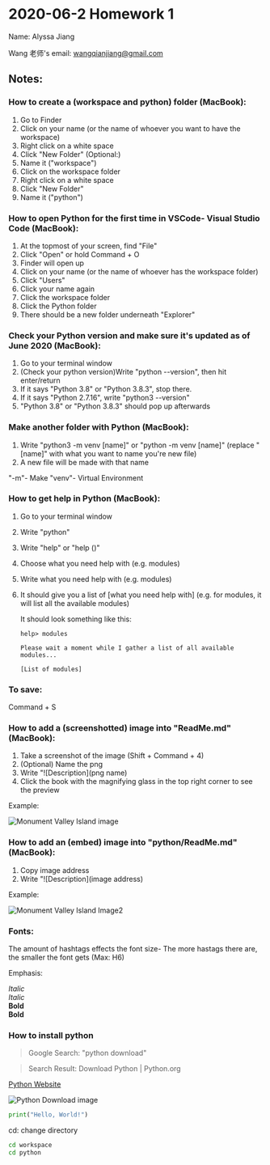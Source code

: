 # 2020-06-2 Homework 1
Name: Alyssa Jiang

Wang 老师's email: wangqianjiang@gmail.com
## Notes:

### How to create a (workspace and python) folder (MacBook):
1. Go to Finder
2. Click on your name (or the name of whoever you want to have the workspace)
3. Right click on a white space 
4. Click "New Folder"
(Optional:)
5. Name it ("workspace")
6. Click on the workspace folder 
7. Right click on a white space
9. Click "New Folder"
10. Name it ("python")


### How to open Python for the first time in VSCode- Visual Studio Code (MacBook):
1. At the topmost of your screen, find "File"
2. Click "Open" or hold Command + O
3. Finder will open up 
4. Click on your name (or the name of whoever has the workspace folder)
5. Click "Users"
6. Click your name again
7. Click the workspace folder
8. Click the Python folder
9. There should be a new folder underneath "Explorer"

### Check your Python version and make sure it's updated as of June 2020 (MacBook):
1. Go to your terminal window
2. (Check your python version)Write "python --version", then hit enter/return
3. If it says "Python 3.8" or "Python 3.8.3", stop there. 
4. If it says "Python 2.7.16", write "python3 --version" 
5. "Python 3.8" or "Python 3.8.3" should pop up afterwards

### Make another folder with Python (MacBook):
1. Write "python3 -m venv [name]" or "python -m venv [name]" (replace "[name]" with what you want to name you're new file)
2. A new file will be made with that name 

"-m"- Make
"venv"- Virtual Environment

### How to get help in Python (MacBook):
1. Go to your terminal window
2. Write "python"
3. Write "help" or "help ()"
4. Choose what you need help with (e.g. modules)
5. Write what you need help with (e.g. modules)
6. It should give you a list of [what you need help with] (e.g. for modules, it will list all the available modules)
    
    It should look something like this:
    
    ```cd
    help> modules

    Please wait a moment while I gather a list of all available modules...

    [List of modules]
    ```

### To save:
 Command + S

### How to add a (screenshotted) image into "ReadMe.md" (MacBook):

1. Take a screenshot of the image (Shift + Command + 4)
2. (Optional) Name the png
3. Write "![Description](png name)
4. Click the book with the magnifying glass in the top right corner to see the preview

Example:

![Monument Valley Island image](MVIsland.png)

### How to add an (embed) image into "python/ReadMe.md" (MacBook):

1. Copy image address
2. Write "![Description](image address)

Example:

![Monument Valley Island Image2](https://images-wixmp-ed30a86b8c4ca887773594c2.wixmp.com/f/4d94eabf-4257-437f-a08d-5ee63b69705f/dcl30r9-3b024044-e15e-46a3-8961-44350cb4c000.jpg/v1/fill/w_1024,h_1024,q_75,strp/lofi_island_by_seerlight_dcl30r9-fullview.jpg?token=eyJ0eXAiOiJKV1QiLCJhbGciOiJIUzI1NiJ9.eyJzdWIiOiJ1cm46YXBwOiIsImlzcyI6InVybjphcHA6Iiwib2JqIjpbW3siaGVpZ2h0IjoiPD0xMDI0IiwicGF0aCI6IlwvZlwvNGQ5NGVhYmYtNDI1Ny00MzdmLWEwOGQtNWVlNjNiNjk3MDVmXC9kY2wzMHI5LTNiMDI0MDQ0LWUxNWUtNDZhMy04OTYxLTQ0MzUwY2I0YzAwMC5qcGciLCJ3aWR0aCI6Ijw9MTAyNCJ9XV0sImF1ZCI6WyJ1cm46c2VydmljZTppbWFnZS5vcGVyYXRpb25zIl19.ycU6K2HNXzI-NNSgH-UgbvqLsEn6H3i-iljbm7kypX8)

### Fonts:

The amount of hashtags effects the font size- The more hastags there are, the smaller the font gets (Max: H6)

Emphasis:

*Italic*     
_Italic_  
**Bold**   
__Bold__



### How to install python
>Google Search: "python download"

>Search Result: Download Python | Python.org

[Python Website](https://www.python.org/downloads/)

![Python Download image](https://lh3.googleusercontent.com/proxy/1jlC0KQNjlrIBNEjcO4gaLAhChJy1h8CKYvq7nsOqhSzkkEWdDNCbrg-zWe_2mq28kiZ48CqUMq7J4Ja0QZ0dLa0AKZlaZKlVtJPluKk15RCjuHQACA4AwJguqYQXjjDcJO48lLSd2RE1Jj3Ws0hT-HPF2RbiSF8Sg)

```py
print("Hello, World!")
```

cd: change directory
```sh
cd workspace
cd python
```
